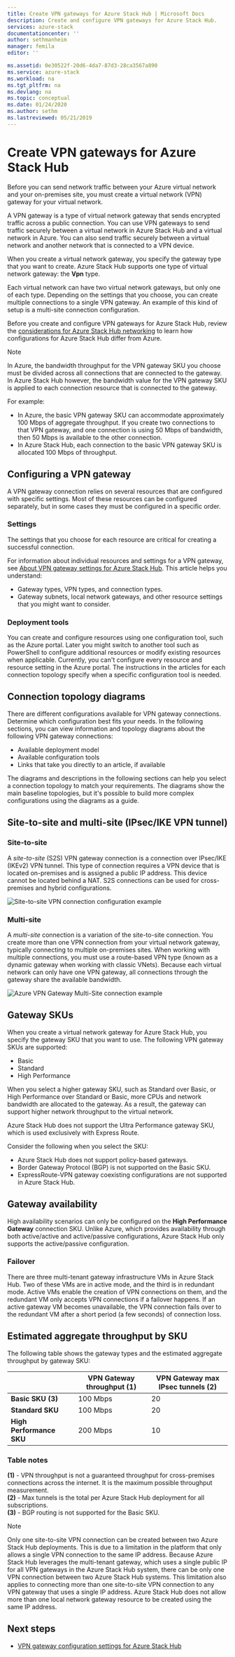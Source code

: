 ```yaml
---
title: Create VPN gateways for Azure Stack Hub | Microsoft Docs
description: Create and configure VPN gateways for Azure Stack Hub.
services: azure-stack
documentationcenter: ''
author: sethmanheim
manager: femila
editor: ''

ms.assetid: 0e30522f-20d6-4da7-87d3-28ca3567a890
ms.service: azure-stack
ms.workload: na
ms.tgt_pltfrm: na
ms.devlang: na
ms.topic: conceptual
ms.date: 01/24/2020
ms.author: sethm
ms.lastreviewed: 05/21/2019
---
```


# Create VPN gateways for Azure Stack Hub

Before you can send network traffic between your Azure virtual network and your on-premises site, you must create a virtual network (VPN) gateway for your virtual network.

A VPN gateway is a type of virtual network gateway that sends encrypted traffic across a public connection. You can use VPN gateways to send traffic securely between a virtual network in Azure Stack Hub and a virtual network in Azure. You can also send traffic securely between a virtual network and another network that is connected to a VPN device.

When you create a virtual network gateway, you specify the gateway type that you want to create. Azure Stack Hub supports one type of virtual network gateway: the **Vpn** type.

Each virtual network can have two virtual network gateways, but only one of each type. Depending on the settings that you choose, you can create multiple connections to a single VPN gateway. An example of this kind of setup is a multi-site connection configuration.

Before you create and configure VPN gateways for Azure Stack Hub, review the [considerations for Azure Stack Hub networking](azure-stack-network-differences.md) to learn how configurations for Azure Stack Hub differ from Azure.

>[!NOTE]
>In Azure, the bandwidth throughput for the VPN gateway SKU you choose must be divided across all connections that are connected to the gateway. In Azure Stack Hub however, the bandwidth value for the VPN gateway SKU is applied to each connection resource that is connected to the gateway.
>
> For example:
>
> * In Azure, the basic VPN gateway SKU can accommodate approximately 100 Mbps of aggregate throughput. If you create two connections to that VPN gateway, and one connection is using 50 Mbps of bandwidth, then 50 Mbps is available to the other connection.
> * In Azure Stack Hub, each connection to the basic VPN gateway SKU is allocated 100 Mbps of throughput.

## Configuring a VPN gateway

A VPN gateway connection relies on several resources that are configured with specific settings. Most of these resources can be configured separately, but in some cases they must be configured in a specific order.

### Settings

The settings that you choose for each resource are critical for creating a successful connection.

For information about individual resources and settings for a VPN gateway, see [About VPN gateway settings for Azure Stack Hub](azure-stack-vpn-gateway-settings.md). This article helps you understand:

* Gateway types, VPN types, and connection types.
* Gateway subnets, local network gateways, and other resource settings that you might want to consider.

### Deployment tools

You can create and configure resources using one configuration tool, such as the Azure portal. Later you might switch to another tool such as PowerShell to configure additional resources or modify existing resources when applicable. Currently, you can't configure every resource and resource setting in the Azure portal. The instructions in the articles for each connection topology specify when a specific configuration tool is needed.

## Connection topology diagrams

There are different configurations available for VPN gateway connections. Determine which configuration best fits your needs. In the following sections, you can view information and topology diagrams about the following VPN gateway connections:

* Available deployment model
* Available configuration tools
* Links that take you directly to an article, if available

The diagrams and descriptions in the following sections can help you select a connection topology to match your requirements. The diagrams show the main baseline topologies, but it's possible to build more complex configurations using the diagrams as a guide.

## Site-to-site and multi-site (IPsec/IKE VPN tunnel)

### Site-to-site

A *site-to-site* (S2S) VPN gateway connection is a connection over IPsec/IKE (IKEv2) VPN tunnel. This type of connection requires a VPN device that is located on-premises and is assigned a public IP address. This device cannot be located behind a NAT. S2S connections can be used for cross-premises and hybrid configurations.

![Site-to-site VPN connection configuration example](media/azure-stack-vpn-gateway-about-vpn-gateways/vpngateway-site-to-site-connection-diagram.png)

### Multi-site

A *multi-site* connection is a variation of the site-to-site connection. You create more than one VPN connection from your virtual network gateway, typically connecting to multiple on-premises sites. When working with multiple connections, you must use a route-based VPN type (known as a dynamic gateway when working with classic VNets). Because each virtual network can only have one VPN gateway, all connections through the gateway share the available bandwidth.

![Azure VPN Gateway Multi-Site connection example](media/azure-stack-vpn-gateway-about-vpn-gateways/vpngateway-multisite-connection-diagram.png)

## Gateway SKUs

When you create a virtual network gateway for Azure Stack Hub, you specify the gateway SKU that you want to use. The following VPN gateway SKUs are supported:

* Basic
* Standard
* High Performance

When you select a higher gateway SKU, such as Standard over Basic, or High Performance over Standard or Basic, more CPUs and network bandwidth are allocated to the gateway. As a result, the gateway can support higher network throughput to the virtual network.

Azure Stack Hub does not support the Ultra Performance gateway SKU, which is used exclusively with Express Route.

Consider the following when you select the SKU:

* Azure Stack Hub does not support policy-based gateways.
* Border Gateway Protocol (BGP) is not supported on the Basic SKU.
* ExpressRoute-VPN gateway coexisting configurations are not supported in Azure Stack Hub.

## Gateway availability

High availability scenarios can only be configured on the **High Performance Gateway** connection SKU. Unlike Azure, which provides availability through both active/active and active/passive configurations, Azure Stack Hub only supports the active/passive configuration.

### Failover

There are three multi-tenant gateway infrastructure VMs in Azure Stack Hub. Two of these VMs are in active mode, and the third is in redundant mode. Active VMs enable the creation of VPN connections on them, and the redundant VM only accepts VPN connections if a failover happens. If an active gateway VM becomes unavailable, the VPN connection fails over to the redundant VM after a short period (a few seconds) of connection loss.

## Estimated aggregate throughput by SKU

The following table shows the gateway types and the estimated aggregate throughput by gateway SKU:

|| VPN Gateway throughput (1) | VPN Gateway max IPsec tunnels (2) |
|-------|-------|-------|
|**Basic SKU** **(3)** | 100 Mbps | 20 |
|**Standard SKU** | 100 Mbps | 20 |
|**High Performance SKU** | 200 Mbps | 10 |

### Table notes

**(1)** - VPN throughput is not a guaranteed throughput for cross-premises connections across the internet. It is the maximum possible throughput measurement.  
**(2)** - Max tunnels is the total per Azure Stack Hub deployment for all subscriptions.  
**(3)** - BGP routing is not supported for the Basic SKU.

>[!NOTE]
>Only one site-to-site VPN connection can be created between two Azure Stack Hub deployments. This is due to a limitation in the platform that only allows a single VPN connection to the same IP address. Because Azure Stack Hub leverages the multi-tenant gateway, which uses a single public IP for all VPN gateways in the Azure Stack Hub system, there can be only one VPN connection between two Azure Stack Hub systems. This limitation also applies to connecting more than one site-to-site VPN connection to any VPN gateway that uses a single IP address. Azure Stack Hub does not allow more than one local network gateway resource to be created using the same IP address.

## Next steps

* [VPN gateway configuration settings for Azure Stack Hub](azure-stack-vpn-gateway-settings.md)
